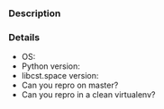 ### Description



### Details

* OS:
* Python version:
* libcst.space version:
* Can you repro on master?
* Can you repro in a clean virtualenv?
